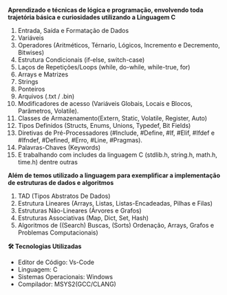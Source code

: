 **Aprendizado e técnicas de lógica e programação, envolvendo toda trajetória básica e curiosidades utilizando a Linguagem C**
1. Entrada, Saída e Formatação de Dados
2. Variáveis
3. Operadores (Aritméticos, Térnario, Lógicos, Incremento e Decremento, Bitwises)
4. Estrutura Condicionais (if-else, switch-case)
5. Laços de Repetições/Loops (while, do-while, while-true, for)
6. Arrays e Matrizes
7. Strings
8. Ponteiros
9. Arquivos (.txt / .bin)
10. Modificadores de acesso (Variáveis Globais, Locais e Blocos, Parâmetros, Volatile).
11. Classes de Armazenamento(Extern, Static, Volatile, Register, Auto)
12. Tipos Definidos (Structs, Enums, Unions, Typedef, Bit Fields)
13. Diretivas de Pré-Processadores (#Include, #Define, #If, #Elif, #Ifdef e #Ifndef, #Defined, #Erro, #Line, #Pragmas).
14. Palavras-Chaves (Keywords)
15. E trabalhando com includes da linguagem C (stdlib.h, string.h, math.h, time.h) dentre outras

**Além de temos utilizado a linguagem para exemplificar a implementação de estruturas de dados e algoritmos**
1. TAD (Tipos Abstratos De Dados)
2. Estrutura Lineares (Arrays, Listas, Listas-Encadeadas, Pilhas e Filas)
3. Estruturas Não-Lineares (Árvores e Grafos)
4. Estruturas Associativas (Map, Dict, Set, Hash)
5. Algoritmos de ((Search) Buscas, (Sorts) Ordenação, Arrays, Grafos e Problemas Computacionais)

**🛠️ Tecnologias Utilizadas**
- Editor de Código: Vs-Code
- Linguagem: C
- Sistemas Operacionais: Windows
- Compilador: MSYS2(GCC/CLANG)
